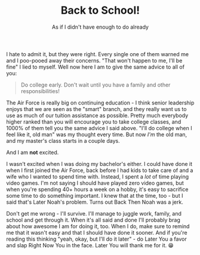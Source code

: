 ﻿---
title: "Back to School!"
subtitle: "As if I didn't have enough to do already"
snippet: "I could have done it when I first joined the Air Force, back before I had kids to take care of and a wife who I wanted to spend time with.  Instead, I spent a *lot* of time playing video games."
tags: learning, rants
# image: 
---
I hate to admit it, but they were right.  Every single one of them warned me and I poo-pooed away their concerns.  "That won't happen to me, I'll be fine" I lied to myself.  Well now here I am to give the same advice to all of you:

> Do college early.  Don't wait until you have a family and other responsibilities!

The Air Force is really big on continuing education - I think senior leadership enjoys that we are seen as the "smart" branch, and they really want us to use as much of our tuition assistance as possible.  Pretty much everybody higher ranked than you will encourage you to take college classes, and 1000% of them tell you the same advice I said above.  "I'll do college when I feel like it, old man" was my thought every time.  But now *I'm* the old man, and my master's class starts in a couple days.

And I am **not** excited.

I wasn't excited when I was doing my bachelor's either.  I could have done it when I first joined the Air Force, back before I had kids to take care of and a wife who I wanted to spend time with.  Instead, I spent a *lot* of time playing video games.  I'm not saying I should have played zero video games, but when you're spending 40+ hours a week on a hobby, it's easy to sacrifice some time to do something important.  I knew that at the time, too - but I said that's Later Noah's problem.  Turns out Back Then Noah was a jerk.

Don't get me wrong - I'll survive.  I'll manage to juggle work, family, and school and get through it.  When it's all said and done I'll probably brag about how awesome I am for doing it, too.  When I do, make sure to remind me that it wasn't easy and that I should have done it sooner.  And if you're reading this thinking "yeah, okay, but I'll do it later" - do Later You a favor and slap Right Now You in the face.  Later You will thank me for it. 😁
